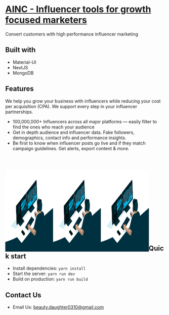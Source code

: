 # [AINC - Influencer tools for growth focused marketers](https://ainc.vercel.app/)

Convert customers with high performance influencer marketing

## Built with

- Material-UI
- NextJS
- MongoDB

## Features

We help you grow your business with influencers while reducing your cost per acquisition (CPA).
We support every step in your influencer partnerships.

- 100,000,000+ Influencers across all major platforms — easily filter to find the ones who reach your audience
- Get in depth audience and influencer data. Fake followers, demographics, contact info and performance insights.
- Be first to know when influencer posts go live and if they match campaign guidelines. Get alerts, export content & more.

<br><br>
<div>
  <img align="left" alt="GIF" src="https://github.com/shinagawa-haruko/shinagawa-haruko/blob/default/code.gif?raw=true" width="30%" height="256" />
  <img align="left" alt="GIF" src="https://github.com/shinagawa-haruko/shinagawa-haruko/blob/default/code.gif?raw=true" width="30%" height="256" />
  <img align="left" alt="GIF" src="https://github.com/shinagawa-haruko/shinagawa-haruko/blob/default/code.gif?raw=true" width="30%" height="256" />
</div>
  
<br><br><br><br><br><br><br><br><br><br><br><br>

## Quick start

- Install dependencies: `yarn install`
- Start the server: `yarn run dev`
- Build on production: `yarn run build`

## Contact Us

- Email Us: beauty.daughter0310@gmail.com
